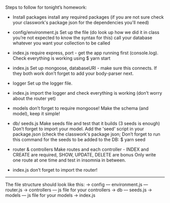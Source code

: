 Steps to follow for tonight’s homework:

- Install packages
install any required packages (if you are not sure check your classwork's package json for the dependencies you'll need)

- config/environment.js
Set up the file (do look up how we did it in class you’re not expected to know the syntax for this)
call your database whatever you want your collection to be called

- index.js
require express, port - get the app running first (console.log). Check everything is working using $ yarn start

- index.js
Set up mongoose, databaseURI - make sure this connects. If they both work don’t forget to add your body-parser next. 

- logger
Set up the logger file. 

- index.js 
import the logger and check everything is working (don’t worry about the router yet)

- models
don’t forget to require mongoose!
Make the schema (and model), keep it simple!

- db/ seeds.js
Make seeds file and test that it builds (3 seeds is enough)
Don’t forget to import your model. 
Add the 'seed' script in your package.json (check the classwork's package json;
Don’t forget to run this command for the seeds to be added to the DB:
$ yarn seed 

- router & controllers 
Make routes and each controller - INDEX and CREATE are required, 
SHOW, UPDATE, DELETE are bonus
Only write one route at one time and test in insomnia in between. 

- index.js
don’t forget to import the router! 

---

The file structure should look like this:
-> config
   — environment.js
   — router.js
-> controllers
   — js file for your controllers
-> db
   — seeds.js
-> models
   — js file for your models
-> index.js